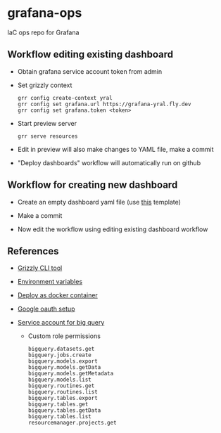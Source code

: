 # grafana-ops

IaC ops repo for Grafana

## Workflow editing existing dashboard

-   Obtain grafana service account token from admin

-   Set grizzly context

    ```
    grr config create-context yral
    grr config set grafana.url https://grafana-yral.fly.dev
    grr config set grafana.token <token>
    ```

-   Start preview server

    ```
    grr serve resources
    ```

-   Edit in preview will also make changes to YAML file, make a commit

-   "Deploy dashboards" workflow will automatically run on github

## Workflow for creating new dashboard

-   Create an empty dashboard yaml file (use [this](https://grafana.github.io/grizzly/grafana/#placing-dashboards-in-folders) template)

-   Make a commit

-   Now edit the workflow using editing existing dashboard workflow

## References

-   [Grizzly CLI tool](https://www.youtube.com/watch?v=sPD5ZUeoPus&t=287s)

-   [Environment variables](https://grafana.com/docs/grafana/latest/setup-grafana/configure-grafana/)

-   [Deploy as docker container](https://grafana.com/docs/grafana/latest/setup-grafana/installation/docker/)

-   [Google oauth setup](https://grafana.com/docs/grafana/latest/setup-grafana/configure-security/configure-authentication/google/#configure-google-oauth2-authentication)

-   [Service account for big query](https://cloud.google.com/iam/docs/service-accounts-create)

    -   Custom role permissions
        ```
        bigquery.datasets.get
        bigquery.jobs.create
        bigquery.models.export
        bigquery.models.getData
        bigquery.models.getMetadata
        bigquery.models.list
        bigquery.routines.get
        bigquery.routines.list
        bigquery.tables.export
        bigquery.tables.get
        bigquery.tables.getData
        bigquery.tables.list
        resourcemanager.projects.get
        ```
